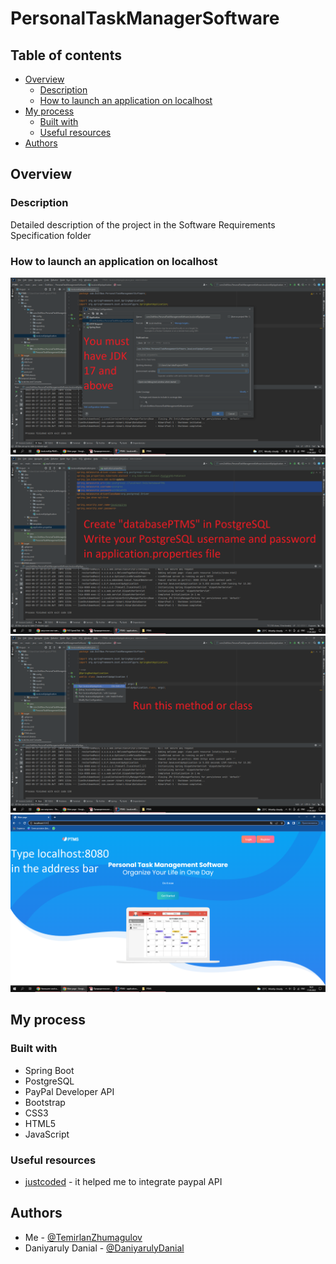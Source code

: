 # PersonalTaskManagerSoftware

## Table of contents

- [Overview](#overview)
  - [Description](#description)
  - [How to launch an application on localhost](#screenshots)
- [My process](#my-process)
  - [Built with](#built-with)
  - [Useful resources](#useful-resources)
- [Authors](#authors)

## Overview

### Description

Detailed description of the project in the Software Requirements Specification folder

### How to launch an application on localhost

![](./screenshots/howToLaunch.png)
![](./screenshots/howToLaunch1.png)
![](./screenshots/howToLaunch2.png)
![](./screenshots/howToLaunch3.png)

## My process

### Built with

- Spring Boot
- PostgreSQL
- PayPal Developer API
- Bootstrap
- CSS3
- HTML5
- JavaScript


### Useful resources

- [justcoded](https://justcoded.com/blog/how-to-integrate-a-payment-gateway-into-a-website/) - it helped me to integrate paypal API

## Authors

- Me - [@TemirlanZhumagulov](https://github.com/TemirlanZhumagulov)
- Daniyaruly Danial - [@DaniyarulyDanial](https://github.com/daniyarulydanial)


